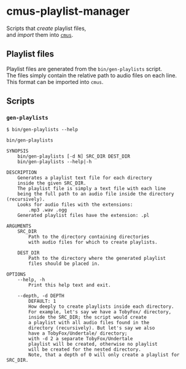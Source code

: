 # cmus-playlist-manager
Scripts that _create_ playlist files,  
and _import_ them into [`cmus`][cmus].

## Playlist files
Playlist files are generated from the `bin/gen-playlists` script.  
The files simply contain the relative path to audio files on each line.  
This format can be imported into `cmus`.

## Scripts
### `gen-playlists`
```
$ bin/gen-playlists --help
```
```
bin/gen-playlists

SYNOPSIS
    bin/gen-playlists [-d N] SRC_DIR DEST_DIR
    bin/gen-playlists --help|-h

DESCRIPTION
    Generates a playlist text file for each directory
    inside the given SRC_DIR.
    The playlist file is simply a text file with each line
    being the full path to an audio file inside the directory (recursively).
    Looks for audio files with the extensions:
        .mp3 .wav .ogg
    Generated playlist files have the extension: .pl

ARGUMENTS
    SRC_DIR
        Path to the directory containing directories
        with audio files for which to create playlists.

    DEST_DIR
        Path to the directory where the generated playlist
        files should be placed in.

OPTIONS
    --help, -h
        Print this help text and exit.

    --depth, -d DEPTH
        DEFAULT: 1
        How deeply to create playlists inside each directory.
        For example, let's say we have a TobyFox/ directory,
        inside the SRC_DIR; the script would create
        a playlist with all audio files found in the
        directory (recursively). But let's say we also
        have a TobyFox/Undertale/ directory;
        with -d 2 a separate TobyFox/Undertale
        playlist will be created, otherwise no playlist
        will be created for the nested directory.
        Note, that a depth of 0 will only create a playlist for SRC_DIR.
```

[cmus]: https://github.com/cmus/cmus
